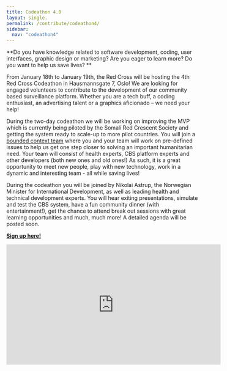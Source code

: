 ```yaml
---
title: Codeathon 4.0
layout: single.
permalink: /contribute/codeathon4/
sidebar:
  nav: "codeathon4"
---
```

**Do you have knowledge related to software development, coding, user interfaces, graphic design or marketing? Are you eager to learn more? Do you want to help us save lives? **

From January 18th to January 19th, the Red Cross will be hosting the 4th Red Cross Codeathon in Hausmannsgate 7, Oslo! We are looking for engaged volunteers to contribute to the development of our community based surveillance platform. Whether you are a tech buff, a coding enthusiast, an advertising talent or a graphics aficionado – we need your help! 

During the two-day codeathon we will be working on improving the MVP which is currently being piloted by the Somali Red Crescent Society and getting the system ready to scale-up to more pilot countries. You will join a [bounded context team](https://cbsrc.org/cbs/technology/) where you and your team will work on pre-defined issues to help us get one step closer to solving an important humanitarian need. Your team will consist of health experts, CBS platform experts and other developers (both new ones and old ones!) As such, it is a great opportunity to meet new people, play with new technology, work in a dynamic and interesting team - all while saving lives! 

During the codeathon you will be joined by Nikolai Astrup, the Norwegian Minister for International Development, as well as leading health and technical development experts. You will hear exiting presentations, simulate and test the CBS system, have a fun community dinner (with entertainment!), get the chance to attend break out sessions with great learning opportunities and much, much more! A detailed agenda will be posted soon. 

[**Sign up here!**](https://events.provisoevent.no/r%C3%B8dekors/events/RedCrossCodeathon4/register?templateId=fe307923-a6b0-4d8a-b171-ab3266bd3645) 

<iframe width="560" height="315" src="https://www.youtube.com/embed/6op40mK7rYs" frameborder="0" allow="accelerometer; autoplay; encrypted-media; gyroscope; picture-in-picture" allowfullscreen></iframe>
